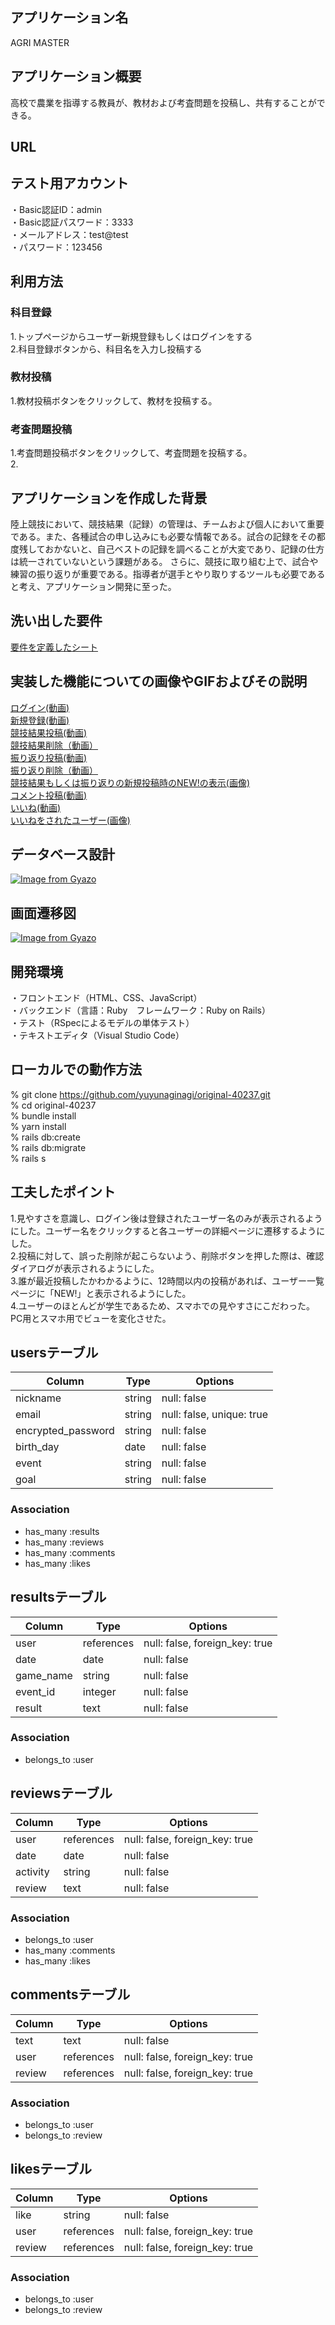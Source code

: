 アプリケーション名
--------------------------------------------------------------
AGRI MASTER

アプリケーション概要
--------------------------------------------------------------
高校で農業を指導する教員が、教材および考査問題を投稿し、共有することができる。

URL
--------------------------------------------------------------


テスト用アカウント
--------------------------------------------------------------
・Basic認証ID：admin  
・Basic認証パスワード：3333  
・メールアドレス：test@test  
・パスワード：123456

利用方法
--------------------------------------------------------------

### 科目登録
1.トップページからユーザー新規登録もしくはログインをする  
2.科目登録ボタンから、科目名を入力し投稿する

### 教材投稿
1.教材投稿ボタンをクリックして、教材を投稿する。

### 考査問題投稿
1.考査問題投稿ボタンをクリックして、考査問題を投稿する。  
2.

アプリケーションを作成した背景
--------------------------------------------------------------
陸上競技において、競技結果（記録）の管理は、チームおよび個人において重要である。また、各種試合の申し込みにも必要な情報である。試合の記録をその都度残しておかないと、自己ベストの記録を調べることが大変であり、記録の仕方は統一されていないという課題がある。
さらに、競技に取り組む上で、試合や練習の振り返りが重要である。指導者が選手とやり取りするツールも必要であると考え、アプリケーション開発に至った。

洗い出した要件
--------------------------------------------------------------
[要件を定義したシート](https://docs.google.com/spreadsheets/d/1RtuHqbQ8R75Zn82PvKZot4XkTIjA3YRuHTaupxd1Gzc/edit#gid=982722306)


実装した機能についての画像やGIFおよびその説明
--------------------------------------------------------------
[ログイン(動画)](https://gyazo.com/dfb1a37ca3c8ffa2271b6bd147d18190)  
[新規登録(動画)](https://gyazo.com/fab0e13e210b48da257101e982744299)  
[競技結果投稿(動画)](https://gyazo.com/08a020c54d07e9dec6b29b86f9f15b81)  
[競技結果削除（動画）](https://gyazo.com/847c64fef18ae9760f830e253d0350c4)  
[振り返り投稿(動画)](https://gyazo.com/ed945f92d9e4459db8d5a233957f4a28)  
[振り返り削除（動画）](https://gyazo.com/02003e536e08a7690623ceb0b8515fc4)  
[競技結果もしくは振り返りの新規投稿時のNEW!の表示(画像)](https://gyazo.com/38a95e90bf191592191b005c14e4a511)  
[コメント投稿(動画)](https://gyazo.com/05c6cb27b7f21f25da47f0dfb948a1de)  
[いいね(動画)](https://gyazo.com/f10be1fa5c5b06a8deab1d417ac13238)  
[いいねをされたユーザー(画像)](https://gyazo.com/460cf69421fef852ef192cb37fdb3abd)  

データベース設計
--------------------------------------------------------------
[![Image from Gyazo](https://i.gyazo.com/f28ac075a9a51f9398d960a163474330.png)](https://gyazo.com/f28ac075a9a51f9398d960a163474330)


画面遷移図
--------------------------------------------------------------
[![Image from Gyazo](https://i.gyazo.com/737589f9181c7384728de80377bdfb43.png)](https://gyazo.com/737589f9181c7384728de80377bdfb43)

開発環境
--------------------------------------------------------------
・フロントエンド（HTML、CSS、JavaScript）  
・バックエンド（言語：Ruby　フレームワーク：Ruby on Rails）  
・テスト（RSpecによるモデルの単体テスト）  
・テキストエディタ（Visual Studio Code）

ローカルでの動作方法
--------------------------------------------------------------
% git clone https://github.com/yuyunaginagi/original-40237.git  
% cd original-40237  
% bundle install  
% yarn install  
% rails db:create  
% rails db:migrate  
% rails s


工夫したポイント
--------------------------------------------------------------
1.見やすさを意識し、ログイン後は登録されたユーザー名のみが表示されるようにした。ユーザー名をクリックすると各ユーザーの詳細ページに遷移するようにした。  
2.投稿に対して、誤った削除が起こらないよう、削除ボタンを押した際は、確認ダイアログが表示されるようにした。  
3.誰が最近投稿したかわかるように、12時間以内の投稿があれば、ユーザー一覧ページに「NEW!」と表示されるようにした。  
4.ユーザーのほとんどが学生であるため、スマホでの見やすさにこだわった。PC用とスマホ用でビューを変化させた。


usersテーブル
--------------------------------------------------------------
| Column              | Type    | Options     |
|---------------------|---------|-------------|
| nickname            | string  | null: false |
| email               | string  | null: false, unique: true |
| encrypted_password  | string  | null: false |
| birth_day           | date    | null: false |
| event               | string  | null: false |
| goal                | string  | null: false |


### Association
- has_many :results
- has_many :reviews
- has_many :comments
- has_many :likes

resultsテーブル
-------------------------------------------------------------
| Column                 | Type       | Options     |
|------------------------|------------|-------------|
| user                   | references | null: false, foreign_key: true |
| date                   | date       | null: false |
| game_name              | string     | null: false |
| event_id               | integer    | null: false |
| result                 | text       | null: false |

### Association
- belongs_to :user

reviewsテーブル
-------------------------------------------------------------
| Column           | Type       | Options                        |
|------------------|------------|--------------------------------|
| user             | references | null: false, foreign_key: true |
| date             | date       | null: false                    |
| activity         | string     | null: false                    |
| review           | text       | null: false                    |

### Association
- belongs_to :user
- has_many :comments
- has_many :likes

commentsテーブル
-------------------------------------------------------------
| Column           | Type       | Options                        |
|------------------|------------|--------------------------------|
| text             | text       | null: false                    |
| user             | references | null: false, foreign_key: true |
| review           | references | null: false, foreign_key: true |

### Association
- belongs_to :user
- belongs_to :review

likesテーブル
--------------------------------------------------------------
| Column           | Type       | Options                        |
|------------------|------------|--------------------------------|
| like             | string     | null: false                    |
| user             | references | null: false, foreign_key: true |
| review           | references | null: false, foreign_key: true |

### Association
- belongs_to :user
- belongs_to :review
